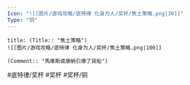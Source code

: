```yaml
---
Icon: "![[图片/游戏攻略/底特律 化身为人/奖杯/焦土策略.png|30]]"
Type: "铜"
---
```

```ad-common-bronze-trophy
title: (Title:: "焦土策略")
![[图片/游戏攻略/底特律 化身为人/奖杯/焦土策略.png|100]]

(Comment:: "馬庫斯或康納引爆了貨船")
```

#底特律/奖杯 #奖杯 #奖杯/铜
